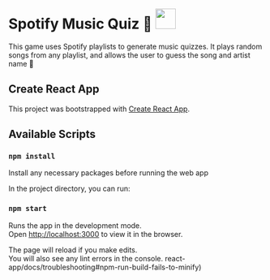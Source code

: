 # Spotify Music Quiz 🎵 <img src="https://upload.wikimedia.org/wikipedia/commons/thumb/1/19/Spotify_logo_without_text.svg/336px-Spotify_logo_without_text.svg.png" width="40px">

This game uses Spotify playlists to generate music quizzes. It plays random songs from any playlist, and allows the user to guess the song and artist name 🎵

## Create React App

This project was bootstrapped with [Create React App](https://github.com/facebook/create-react-app).

## Available Scripts

### `npm install`

Install any necessary packages before running the web app

In the project directory, you can run:

### `npm start`

Runs the app in the development mode.\
Open [http://localhost:3000](http://localhost:3000) to view it in the browser.

The page will reload if you make edits.\
You will also see any lint errors in the console.
react-app/docs/troubleshooting#npm-run-build-fails-to-minify)
